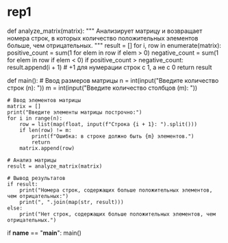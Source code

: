 # rep1
def analyze_matrix(matrix):
    """
    Анализирует матрицу и возвращает номера строк,
    в которых количество положительных элементов больше, чем отрицательных.
    """
    result = []
    for i, row in enumerate(matrix):
        positive_count = sum(1 for elem in row if elem > 0)
        negative_count = sum(1 for elem in row if elem < 0)
        if positive_count > negative_count:
            result.append(i + 1)  # +1 для нумерации строк с 1, а не с 0
    return result

def main():
    # Ввод размеров матрицы
    n = int(input("Введите количество строк (n): "))
    m = int(input("Введите количество столбцов (m): "))

    # Ввод элементов матрицы
    matrix = []
    print("Введите элементы матрицы построчно:")
    for i in range(n):
        row = list(map(float, input(f"Строка {i + 1}: ").split()))
        if len(row) != m:
            print(f"Ошибка: в строке должно быть {m} элементов.")
            return
        matrix.append(row)

    # Анализ матрицы
    result = analyze_matrix(matrix)

    # Вывод результатов
    if result:
        print("Номера строк, содержащих больше положительных элементов, чем отрицательных:")
        print(", ".join(map(str, result)))
    else:
        print("Нет строк, содержащих больше положительных элементов, чем отрицательных.")

if __name__ == "__main__":
    main()
